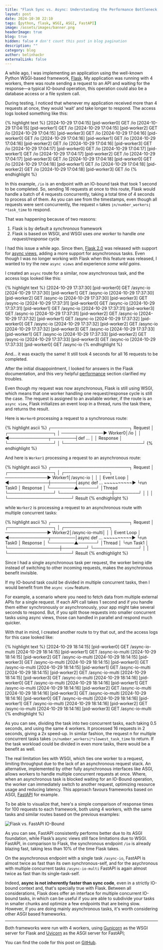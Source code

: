 ```yaml
---
title: "Flask Sync vs. Async: Understanding the Performance Bottleneck in IO-Bound Tasks"
layout: post
date: 2024-10-30 22:10
tags: [python, flask, WSGI, ASGI, FastAPI]
image: /assets/images/banner.png
headerImage: true
blog: true
hidden: false # don't count this post in blog pagination
description: ""
category: blog
author: belinhacbr
externalLink: false
---
```


A while ago, I was implementing an application using the well-known Python WSGI-based framework, [Flask](https://flask.palletsprojects.com/en/stable/). My application was running with 4 workers, there was route sending a request to an API and waiting for the response—a typical IO-bound operation, this operation could also be a database access or a file system call.

During testing, I noticed that whenever my application received more than 4 requests at once, they would 'wait' and take longer to respond. The access logs looked something like this:

{% highlight text %}
[2024-10-29 17:04:15] [pid-worker0] GET /io
[2024-10-29 17:04:15] [pid-worker1] GET /io
[2024-10-29 17:04:15] [pid-worker2] GET /io
[2024-10-29 17:04:15] [pid-worker3] GET /io
[2024-10-29 17:04:16] [pid-worker0] GET /io
[2024-10-29 17:04:16] [pid-worker1] GET /io
[2024-10-29 17:04:16] [pid-worker2] GET /io
[2024-10-29 17:04:16] [pid-worker3] GET /io
[2024-10-29 17:04:17] [pid-worker0] GET /io
[2024-10-29 17:04:17] [pid-worker1] GET /io
[2024-10-29 17:04:17] [pid-worker2] GET /io
[2024-10-29 17:04:17] [pid-worker3] GET /io
[2024-10-29 17:04:18] [pid-worker0] GET /io
[2024-10-29 17:04:18] [pid-worker1] GET /io
[2024-10-29 17:04:18] [pid-worker2] GET /io
[2024-10-29 17:04:18] [pid-worker3] GET /io
{% endhighlight %}

In this example, `/io` is an endpoint with an IO-bound task that took 1 second to be completed. So, sending 16 requests at once to this route, Flask would handle a batch of 4 requests concurrently, taking a total time of 4 seconds to process all of them. As you can see from the timestamps, even though all requests were sent concurrently, the request `n` takes `⌊n/number_workers⌋*task_time` to respond.

That was happening because of two reasons:

 1. Flask is by default a *synchronous* framework
 2. Flask is based on WSGI, and WSGI uses *one worker* to handle *one request/response* cycle

I had this issue a while ago. Since then, [Flask 2.0](https://flask.palletsprojects.com/en/stable/changes/#version-2-0-0) was released with support for [async views](https://github.com/pallets/flask/pull/3412/commits/6979265fa643ed982d062f38d386c37bbbef0d9b), adding a more support for asynchronous tasks. Even though I was no longer working with Flask when this feature was released, I wanted to try the new `async views` and experience _some wild gains_.

I created an `async` route for a similar, now asynchronous task, and the access logs looked like this:

{% highlight text %}
[2024-10-29 17:37:30] [pid-worker0] GET /async-io
[2024-10-29 17:37:30] [pid-worker1] GET /async-io
[2024-10-29 17:37:30] [pid-worker2] GET /async-io
[2024-10-29 17:37:30] [pid-worker3] GET /async-io
[2024-10-29 17:37:31] [pid-worker0] GET /async-io
[2024-10-29 17:37:31] [pid-worker1] GET /async-io
[2024-10-29 17:37:31] [pid-worker3] GET /async-io
[2024-10-29 17:37:31] [pid-worker2] GET /async-io
[2024-10-29 17:37:32] [pid-worker1] GET /async-io
[2024-10-29 17:37:32] [pid-worker0] GET /async-io
[2024-10-29 17:37:32] [pid-worker2] GET /async-io
[2024-10-29 17:37:32] [pid-worker3] GET /async-io
[2024-10-29 17:37:33] [pid-worker1] GET /async-io
[2024-10-29 17:37:33] [pid-worker2] GET /async-io
[2024-10-29 17:37:33] [pid-worker3] GET /async-io
[2024-10-29 17:37:33] [pid-worker0] GET /async-io
{% endhighlight %}

And... it was exactly the same! It still took 4 seconds for all 16 requests to be completed.

After the initial disappointment, I looked for answers in the Flask documentation, and this very helpful [performance](https://flask.palletsprojects.com/en/stable/async-await/#performance) section clarified my troubles.

Even though my request was now asynchronous, Flask is still using WSGI, which means that one worker handling one request/response cycle is still the case. The request is assigned to an available worker, if the route is an `async view`, Flask initializes an event loop in a thread, runs the task there, and returns the result.

Here is `Worker0` processing a request to a synchronous route:

{% highlight ascii %}
              ┌──────────────────────────┐
   Request    │        ┌───────────────┐ │
──────────────► Worker0│/io            │ │
◄─────────────┬────────┤def ...        │ │
   Response   │        └───────────────┘ │
              └──────────────────────────┘
{% endhighlight %}


And here is `Worker1` processing a request to an asynchronous route:

{% highlight ascii %}
              ┌──────────────────────────┐
   Request    │        ┌───────────────┐ │       ┌───────────────┐
──────────────► Worker1│/async-io      │ │       │  Event Loop   │
◄─────────────┼────────┤async def ...  ~~~~~~~~~~►   └run Task0  │
   Response   │        └────────▲──────┘ │Thread └───────────────┘
              └─────────────────┼────────┘            │
                                │                     │
                                └─────────────────────┘
                                          Result
{% endhighlight %}

while `Worker2` is processing a request to an asynchronous route with multiple concurrent tasks:

{% highlight ascii %}
              ┌──────────────────────────┐
   Request    │        ┌───────────────┐ │       ┌───────────────┐
──────────────► Worker2│/async-io-multi│ │       │  Event Loop   │
◄─────────────┬────────│async def ...  ~~~~~~~~~~►   └run Task0  │
   Response   │        └────────▲──────┘ │Thread │   └run Task1  │
              └─────────────────┼────────┘       └───────────────┘
                                │                     │
                                └─────────────────────┘
                                          Result
{% endhighlight %}

Since I had a single asynchronous task per request, the worker being idle instead of switching to other incoming requests, makes the asynchronous benefit invisible.

If my IO-bound task could be divided in multiple concurrent tasks, then I would benefit from the `async view` feature.

For example, a scenario where you need to fetch data from multiple external APIs for a single request. If each API call takes 1 second and if you handle them either synchronously or asynchronously, your app might take several seconds to respond. But, if you split those requests into smaller concurrent tasks using async views, those can handled in parallel and respond much quicker.

With that in mind, I created another route to try that out, and the access logs for this case looked like:

{% highlight text %}
[2024-10-29 18:14:15] [pid-worker0] GET /async-io-multi
[2024-10-29 18:14:15] [pid-worker1] GET /async-io-multi
[2024-10-29 18:14:15] [pid-worker2] GET /async-io-multi
[2024-10-29 18:14:15] [pid-worker3] GET /async-io-multi
[2024-10-29 18:14:15] [pid-worker0] GET /async-io-multi
[2024-10-29 18:14:15] [pid-worker1] GET /async-io-multi
[2024-10-29 18:14:15] [pid-worker2] GET /async-io-multi
[2024-10-29 18:14:15] [pid-worker3] GET /async-io-multi
[2024-10-29 18:14:16] [pid-worker0] GET /async-io-multi
[2024-10-29 18:14:16] [pid-worker1] GET /async-io-multi
[2024-10-29 18:14:16] [pid-worker2] GET /async-io-multi
[2024-10-29 18:14:16] [pid-worker3] GET /async-io-multi
[2024-10-29 18:14:16] [pid-worker0] GET /async-io-multi
[2024-10-29 18:14:16] [pid-worker1] GET /async-io-multi
[2024-10-29 18:14:16] [pid-worker2] GET /async-io-multi
[2024-10-29 18:14:16] [pid-worker3] GET /async-io-multi
{% endhighlight %}

As you can see, dividing the task into two concurrent tasks, each taking 0.5 seconds, and using the same 4 workers. It processed 16 requests in 2 seconds, giving a 2x speed-up. In similar fashion, the request n for multiple concurrent tasks takes `⌊n/number_workers⌋*slowest_task_time` to return. If the task workload could be divided in even more tasks, there would be a benefit as well.

The real limitation lies with WSGI, which ties one worker to a request, limiting throughput due to the lack of an asynchronous request stack. An alternative, implemented by other fully asynchronous interfaces like ASGI, allows workers to handle multiple concurrent requests at once. Where, when an asynchronous task is blocked waiting for an IO-Bound operation, the worker can immediately switch to another request, optimizing resource usage and reducing latency. This approach favours frameworks based on ASGI, [FastAPI](https://fastapi.tiangolo.com/) for example.

To be able to visualize that, here's a simple comparison of response times for 100 requests to each framework, both using 4 workers, with the same tasks and similar routes based on the previous examples:

![Flask vs. FastAPI IO-Bound](https://imgur.com/mPf7TTe.png)

As you can see, FastAPI consistently performs better due to its ASGI foundation, while Flask’s async views still face limitations due to WSGI. FastAPI, in comparison to Flask, the synchronous endpoint `/io` is already blazing fast, taking less than 10% of the time Flask takes.

On the asynchronous endpoint with a single task `/async-io`, FastAPI is almost twice as fast than its own synchronous-self, and for the asychronous with multiple concurrent tasks `/async-io-multi` FastAPI is again almost twice as fast than its single-task-self.

Indeed, **async is not inherently faster than sync code**, even in a strictly IO-bound context and, that's specially true with Flask. Between all considerations, Flask does offer an interface for multiple concurrent IO-bound tasks, in which can be useful if you are able to subdivide your tasks in smaller chunks and optimize a few endpoints that are being slow. However, if you are doing mainly asynchronous tasks, it's worth considering other ASGI based frameworks.

---
Both frameworks were run with 4 workers, using [Gunicorn](https://gunicorn.org/) as the WSGI server for Flask and [Uvicorn](https://www.uvicorn.org/) as the ASGI server for FastAPI;

You can find the code for this post on [GitHub](https://github.com/belinhacbr/flask-perf).
